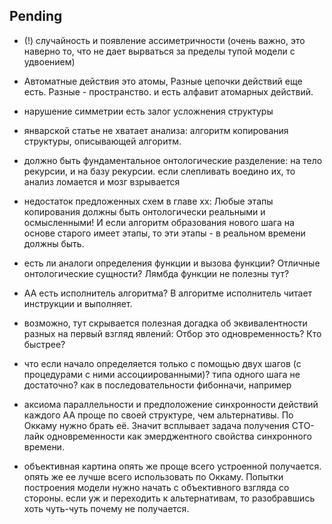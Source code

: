 Pending
-------

- (!) случайность и появление ассиметричности (очень важно, это наверно то, что не дает вырваться за пределы тупой модели с удвоением)

- Автоматные действия это атомы, Разные цепочки действий еще есть. Разные - пространство. и есть алфавит атомарных действий.

- нарушение симметрии есть залог усложнения структуры

- январской статье не хватает анализа:
алгоритм копирования структуры, описывающей алгоритм.

- должно быть фундаментальное онтологические разделение: на тело рекурсии, и на базу рекурсии. если слепливать воедино их, то анализ ломается и мозг взрывается

- недостаток предложенных схем в главе хх: Любые этапы копирования должны быть онтологически реальными и осмысленными! И если алгоритм образования нового шага на основе старого имеет этапы, то эти этапы - в реальном времени должны быть.

- есть ли аналоги определения функции и вызова функции? Отличные онтологические сущности? Лямбда функции не полезны тут?

- АА есть исполнитель алгоритма? В алгоритме исполнитель читает инструкции и выполняет.

- возможно, тут скрывается полезная догадка об эквивалентности разных на первый взгляд явлений:
Отбор это одновременность? Кто быстрее?

- что если начало определяется только с помощью двух шагов (с процедурами с ними ассоциированными)? типа одного шага не достаточно? как в последовательности фибонначи, например

- аксиома параллельности и предположение синхронности действий каждого АА проще по своей структуре, чем альтернативы. По Оккаму нужно брать её. Значит всплывает задача получения СТО-лайк одновременности как эмерджентного свойства синхронного времени.

- объективная картина опять же проще всего устроенной получается. опять же ее лучше всего использовать по Оккаму. Попытки построения модели нужно начать с объективного взгляда со стороны. если уж и переходить к альтернативам, то разобравшись хоть чуть-чуть почему не получается.
